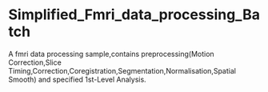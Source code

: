 # Simplified_Fmri_data_processing_Batch
A fmri data processing sample,contains preprocessing(Motion Correction,Slice Timing,Correction,Coregistration,Segmentation,Normalisation,Spatial Smooth) and specified 1st-Level Analysis.
